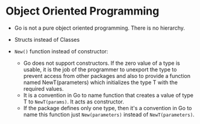 # Object Oriented Programming

- Go is not a pure object oriented programming. There is no hierarchy.

- Structs instead of Classes

- ```New()``` function instead of constructor:
    - Go does not support constructors. If the zero value of a type is usable, it is the job of the programmer to unexport the type to prevent access from other packages and also to provide a function named NewT(parameters) which initializes the type T with the required values.
    - It is a convention in Go to name function that creates a value of type T to ```NewT(params)```. It acts as constructor. 
    - If the package defines only one type, then it's a convention in Go to name this function just ```New(parameters)``` instead of ```NewT(parameters)```.
